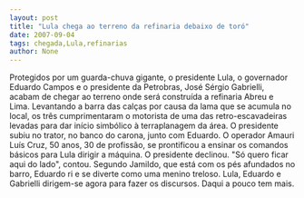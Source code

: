 ```yaml
---
layout: post
title: "Lula chega ao terreno da refinaria debaixo de toró"
date: 2007-09-04
tags: chegada,Lula,refinarias
author: None
---
```

Protegidos por um guarda-chuva gigante, o presidente Lula, o governador Eduardo Campos e o presidente da Petrobras, Jos&eacute; S&eacute;rgio Gabrielli, acabam de chegar ao terreno onde ser&aacute; constru&iacute;da a refinaria Abreu e Lima.
Levantando a barra das cal&ccedil;as por causa da lama que se acumula no local, os tr&ecirc;s cumprimentaram o motorista de uma das retro-escavadeiras levadas&nbsp;para&nbsp;dar&nbsp;in&iacute;cio simb&oacute;lico &agrave; terraplanagem da &aacute;rea.
O presidente subiu no trator, no banco do carona, junto com Eduardo. O operador Amauri Lu&iacute;s Cruz, 50 anos, 30 de profiss&atilde;o, se prontificou a ensinar os comandos b&aacute;sicos para Lula dirigir a m&aacute;quina. O presidente declinou. &quot;S&oacute; quero ficar aqui do lado&quot;, contou.
Segundo Jamildo, que est&aacute; com os p&eacute;s afundados no barro, Eduardo ri&nbsp;e se diverte como uma menino treloso. 
Lula, Eduardo e Gabrielli dirigem-se agora para fazer os discursos.
Daqui a pouco tem mais. 
